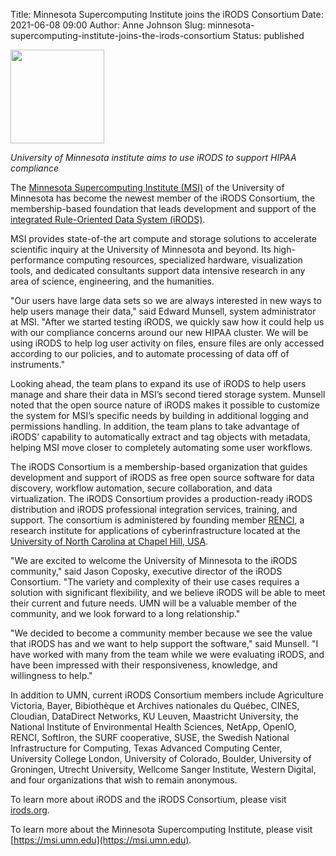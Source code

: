 Title: Minnesota Supercomputing Institute joins the iRODS Consortium 
Date: 2021-06-08 09:00
Author: Anne Johnson
Slug: minnesota-supercomputing-institute-joins-the-irods-consortium
Status: published

<img src="{static}/images/umn_logo.png" width="150px" />

<br />

<i>University of Minnesota institute aims to use iRODS to support HIPAA compliance</i>

The [Minnesota Supercomputing Institute (MSI)](https://msi.umn.edu/) of the University of Minnesota has become the newest member of the iRODS Consortium, the membership-based foundation that leads development and support of the [integrated Rule-Oriented Data System (iRODS)](https://irods.org/).

MSI provides state-of-the art compute and storage solutions to accelerate scientific inquiry at the University of Minnesota and beyond. Its high-performance computing resources, specialized hardware, visualization tools, and dedicated consultants support data intensive research in any area of science, engineering, and the humanities. 

"Our users have large data sets so we are always interested in new ways to help users manage their data," said Edward Munsell, system administrator at MSI. "After we started testing iRODS, we quickly saw how it could help us with our compliance concerns around our new HIPAA cluster. We will be using iRODS to help log user activity on files, ensure files are only accessed according to our policies, and to automate processing of data off of instruments." 

Looking ahead, the team plans to expand its use of iRODS to help users manage and share their data in MSI’s second tiered storage system. Munsell noted that the open source nature of iRODS makes it possible to customize the system for MSI’s specific needs by building in additional logging and permissions handling. In addition, the team plans to take advantage of iRODS’ capability to automatically extract and tag objects with metadata, helping MSI move closer to completely automating some user workflows.

The iRODS Consortium is a membership-based organization that guides development and support of iRODS as free open source software for data discovery, workflow automation, secure collaboration, and data virtualization. The iRODS Consortium provides a production-ready iRODS distribution and iRODS professional integration services, training, and support. The consortium is administered by founding member [RENCI](https://www.renci.org/), a research institute for applications of cyberinfrastructure located at the [University of North Carolina at Chapel Hill, USA](https://www.unc.edu/).

"We are excited to welcome the University of Minnesota to the iRODS community," said Jason Coposky, executive director of the iRODS Consortium. "The variety and complexity of their use cases requires a solution with significant flexibility, and we believe iRODS will be able to meet their current and future needs. UMN will be a valuable member of the community, and we look forward to a long relationship."

"We decided to become a community member because we see the value that iRODS has and we want to help support the software," said Munsell. "I have worked with many from the team while we were evaluating iRODS, and have been impressed with their responsiveness, knowledge, and willingness to help."

In addition to UMN, current iRODS Consortium members include Agriculture Victoria, Bayer, Bibiothèque et Archives nationales du Québec, CINES, Cloudian, DataDirect Networks, KU Leuven, Maastricht University, the National Institute of Environmental Health Sciences, NetApp, OpenIO, RENCI, SoftIron, the SURF cooperative, SUSE, the Swedish National Infrastructure for Computing, Texas Advanced Computing Center, University College London, University of Colorado, Boulder, University of Groningen, Utrecht University, Wellcome Sanger Institute, Western Digital, and four organizations that wish to remain anonymous.

To learn more about iRODS and the iRODS Consortium, please visit [irods.org](https://irods.org/).

To learn more about the Minnesota Supercomputing Institute, please visit [https://msi.umn.edu](https://msi.umn.edu).
